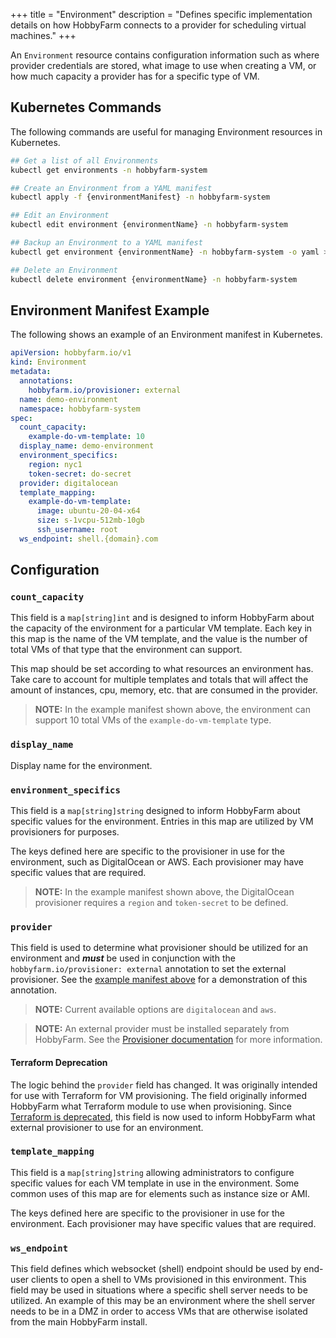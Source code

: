 +++
title = "Environment"
description = "Defines specific implementation details on how HobbyFarm connects to a provider for scheduling virtual machines."
+++


An `Environment` resource contains configuration information such as where provider credentials are stored, what image to use when creating a VM, or how much capacity a provider has for a specific type of VM.

## Kubernetes Commands
The following commands are useful for managing Environment resources in Kubernetes.

```bash
## Get a list of all Environments
kubectl get environments -n hobbyfarm-system

## Create an Environment from a YAML manifest
kubectl apply -f {environmentManifest} -n hobbyfarm-system

## Edit an Environment
kubectl edit environment {environmentName} -n hobbyfarm-system

## Backup an Environment to a YAML manifest
kubectl get environment {environmentName} -n hobbyfarm-system -o yaml > {environmentManifest}

## Delete an Environment
kubectl delete environment {environmentName} -n hobbyfarm-system
```


## Environment Manifest Example
The following shows an example of an Environment manifest in Kubernetes.

```yaml
apiVersion: hobbyfarm.io/v1
kind: Environment
metadata:
  annotations:
    hobbyfarm.io/provisioner: external
  name: demo-environment
  namespace: hobbyfarm-system
spec:
  count_capacity:
    example-do-vm-template: 10
  display_name: demo-environment
  environment_specifics:
    region: nyc1
    token-secret: do-secret
  provider: digitalocean
  template_mapping:
    example-do-vm-template:
      image: ubuntu-20-04-x64
      size: s-1vcpu-512mb-10gb
      ssh_username: root
  ws_endpoint: shell.{domain}.com
```

## Configuration

### `count_capacity`
This field is a `map[string]int` and is designed to inform HobbyFarm about the capacity of the environment for a particular VM template. Each key in this map is the name of the VM template, and the value is the number of total VMs of that type that the environment can support.

This map should be set according to what resources an environment has. Take care to account for multiple templates and totals that will affect the amount of instances, cpu, memory, etc. that are consumed in the provider.

> **NOTE:** In the example manifest shown above, the environment can support 10 total VMs of the `example-do-vm-template` type.

### `display_name`
Display name for the environment.

### `environment_specifics`
This field is a `map[string]string` designed to inform HobbyFarm about specific values for the environment. Entries in this map are utilized by VM provisioners for purposes.

The keys defined here are specific to the provisioner in use for the environment, such as DigitalOcean or AWS. Each provisioner may have specific values that are required.

> **NOTE:** In the example manifest shown above, the DigitalOcean provisioner requires a `region` and `token-secret` to be defined.

### `provider`
This field is used to determine what provisioner should be utilized for an environment and **_must_** be used in conjunction with the `hobbyfarm.io/provisioner: external` annotation to set the external provisioner. See the [example manifest above](#environment-manifest-example) for a demonstration of this annotation.

> **NOTE:** Current available options are `digitalocean` and `aws`.

> **NOTE:** An external provider must be installed separately from HobbyFarm. See the [Provisioner documentation](/docs/configuration/provisioners) for more information.

#### Terraform Deprecation
The logic behind the `provider` field has changed. It was originally intended for use with Terraform for VM provisioning. The field originally informed HobbyFarm what Terraform module to use when provisioning. Since [Terraform is deprecated](/docs/configuration/provisioners/#terraform-provisioning), this field is now used to inform HobbyFarm what external provisioner to use for an environment.

### `template_mapping`

This field is a `map[string]string` allowing administrators to configure specific values for each VM template in use in the environment. Some common uses of this map are for elements such as instance size or AMI. 

The keys defined here are specific to the provisioner in use for the environment. Each provisioner may have specific values that are required. 

### `ws_endpoint`

This field defines which websocket (shell) endpoint should be used by end-user clients to open a shell to VMs provisioned in this environment. This field may be used in situations where a specific shell server needs to be utilized. An example of this may be an environment where the shell server needs to be in a DMZ in order to access VMs that are otherwise isolated from the main HobbyFarm install. 